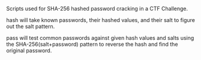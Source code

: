 Scripts used for SHA-256 hashed password cracking in a CTF Challenge.

hash will take known passwords, their hashed values, and their salt to figure out the salt pattern.

pass will test common passwords against given hash values and salts using the SHA-256(salt+password) pattern to reverse the hash and find the original password.

